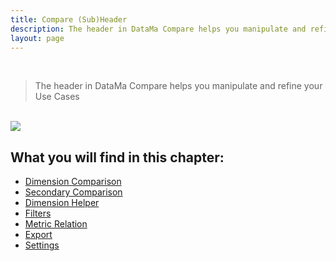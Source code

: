 ```yaml
---
title: Compare (Sub)Header
description: The header in DataMa Compare helps you manipulate and refine your Use Cases
layout: page
---
```



<br>

> The header in DataMa Compare helps you manipulate and refine your Use Cases

<br>

<img src="{{site.url}}/{{site.baseurl}}/core_app/new/compare/interface/images/compare_header.jpg">

<br>

## What you will find in this chapter: 

- [Dimension Comparison]({{site.url}}/{{site.baseurl}}/core_app/new/compare/interface/subheader/dimension_comparison.html)
- [Secondary Comparison]({{site.url}}/{{site.baseurl}}/core_app/new/compare/interface/subheader/secondary_comparison.html)
- [Dimension Helper]({{site.url}}/{{site.baseurl}}/core_app/new/compare/interface/subheader/dimension_helper.html)
- [Filters]({{site.url}}/{{site.baseurl}}/core_app/new/compare/interface/subheader/filters.html)
- [Metric Relation]({{site.url}}/{{site.baseurl}}/core_app/new/compare/interface/subheader/metrics_relation.html)
- [Export]({{site.url}}/{{site.baseurl}}/core_app/new/compare/interface/subheader/export.html)
- [Settings]({{site.url}}/{{site.baseurl}}/core_app/new/compare/interface/subheader/settings.html)